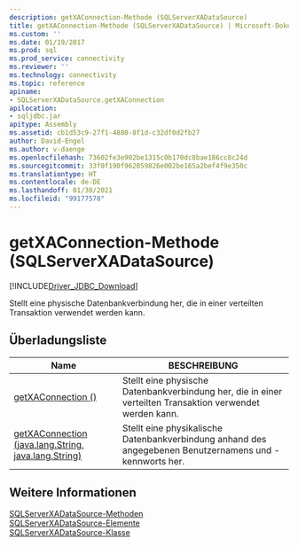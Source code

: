 ```yaml
---
description: getXAConnection-Methode (SQLServerXADataSource)
title: getXAConnection-Methode (SQLServerXADataSource) | Microsoft-Dokumentation
ms.custom: ''
ms.date: 01/19/2017
ms.prod: sql
ms.prod_service: connectivity
ms.reviewer: ''
ms.technology: connectivity
ms.topic: reference
apiname:
- SQLServerXADataSource.getXAConnection
apilocation:
- sqljdbc.jar
apitype: Assembly
ms.assetid: cb1d53c9-27f1-4880-8f1d-c32df0d2fb27
author: David-Engel
ms.author: v-daenge
ms.openlocfilehash: 73602fe3e902be1315c0b170dc8bae186cc8c24d
ms.sourcegitcommit: 33f0f190f962059826e002be165a2bef4f9e350c
ms.translationtype: HT
ms.contentlocale: de-DE
ms.lasthandoff: 01/30/2021
ms.locfileid: "99177578"
---
```

# <a name="getxaconnection-method-sqlserverxadatasource"></a>getXAConnection-Methode (SQLServerXADataSource)
[!INCLUDE[Driver_JDBC_Download](../../../includes/driver_jdbc_download.md)]

  Stellt eine physische Datenbankverbindung her, die in einer verteilten Transaktion verwendet werden kann.  
  
## <a name="overload-list"></a>Überladungsliste  
  
|Name|BESCHREIBUNG|  
|----------|-----------------|  
|[getXAConnection ()](../../../connect/jdbc/reference/getxaconnection-method.md)|Stellt eine physische Datenbankverbindung her, die in einer verteilten Transaktion verwendet werden kann.|  
|[getXAConnection (java.lang.String, java.lang.String)](../../../connect/jdbc/reference/getxaconnection-method-java-lang-string-java-lang-string.md)|Stellt eine physikalische Datenbankverbindung anhand des angegebenen Benutzernamens und -kennworts her.|  
  
## <a name="see-also"></a>Weitere Informationen  
 [SQLServerXADataSource-Methoden](../../../connect/jdbc/reference/sqlserverxadatasource-methods.md)   
 [SQLServerXADataSource-Elemente](../../../connect/jdbc/reference/sqlserverxadatasource-members.md)   
 [SQLServerXADataSource-Klasse](../../../connect/jdbc/reference/sqlserverxadatasource-class.md)  
  
  
